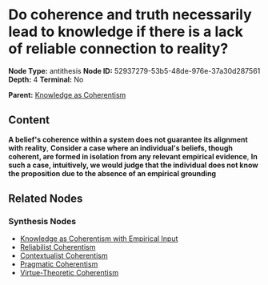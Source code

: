 # Do coherence and truth necessarily lead to knowledge if there is a lack of reliable connection to reality?

**Node Type:** antithesis
**Node ID:** 52937279-53b5-48de-976e-37a30d287561
**Depth:** 4
**Terminal:** No

**Parent:** [Knowledge as Coherentism](knowledge-as-coherentism-synthesis-da452831-c325-49b9-8382-5adc045428df.md)

## Content

**A belief's coherence within a system does not guarantee its alignment with reality**, **Consider a case where an individual's beliefs, though coherent, are formed in isolation from any relevant empirical evidence**, **In such a case, intuitively, we would judge that the individual does not know the proposition due to the absence of an empirical grounding**

## Related Nodes

### Synthesis Nodes

- [Knowledge as Coherentism with Empirical Input](knowledge-as-coherentism-with-empirical-input-synthesis-5d5a2f4d-62a8-4b63-8be7-f88a66ac50a5.md)
- [Reliabilist Coherentism](reliabilist-coherentism-synthesis-d303d1c7-a01f-4d73-b542-4d86db422667.md)
- [Contextualist Coherentism](contextualist-coherentism-synthesis-89e48c98-fc49-46d9-b03d-3d9e55a2a5ac.md)
- [Pragmatic Coherentism](pragmatic-coherentism-synthesis-7e1f5a38-95e7-4612-8f40-59f03d718057.md)
- [Virtue-Theoretic Coherentism](virtue-theoretic-coherentism-synthesis-687dd29b-2720-40b5-922a-1321281fe2da.md)
